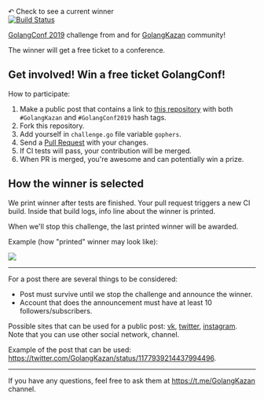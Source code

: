 [travis-image]: https://travis-ci.org/GolangKazan/golangconf2019-challenge.svg?branch=master
[travis-url]: https://travis-ci.org/GolangKazan/golangconf2019-challenge

↶ Check to see a current winner<br>
[![Build Status][travis-image]][travis-url] 

[GolangConf 2019](https://golangconf.ru/2019) challenge from and for [GolangKazan](https://golangkazan.github.io/) community!

The winner will get a free ticket to a conference.

## Get involved! Win a free ticket GolangConf!

How to participate:
1. Make a public post that contains a link to [this repository](https://github.com/GolangKazan/golangconf2019-challenge) with both `#GolangKazan` and `#GolangConf2019` hash tags.
2. Fork this repository.
3. Add yourself in `challenge.go` file variable `gophers`.
4. Send a [Pull Request](https://help.github.com/en/articles/creating-a-pull-request) with your changes.
5. If CI tests will pass, your contribution will be merged.
6. When PR is merged, you're awesome and can potentially win a prize.

## How the winner is selected

We print winner after tests are finished.
Your pull request triggers a new CI build.
Inside that build logs, info line about the winner is printed.

When we'll stop this challenge, the last printed winner will be awarded.

Example (how "printed" winner may look like):

![](https://habrastorage.org/webt/kl/kk/k7/klkkk7zghbwmsuwefnaqxhyv3-y.jpeg)

<hr>

For a post there are several things to be considered:
* Post must survive until we stop the challenge and announce the winner.
* Account that does the announcement must have at least 10 followers/subscribers.

Possible sites that can be used for a public post: [vk](http://vk.com/), [twitter](http://twitter.com/), [instagram](https://www.instagram.com).<br>
Note that you can use other social network, channel.

Example of the post that can be used: https://twitter.com/GolangKazan/status/1177939214437994496.

<hr>

If you have any questions, feel free to ask them at https://t.me/GolangKazan channel.
